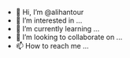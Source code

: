 - 👋 Hi, I’m @alihantour
- 👀 I’m interested in ...
- 🌱 I’m currently learning ...
- 💞️ I’m looking to collaborate on ...
- 📫 How to reach me ...

<!---
alihantour/alihantour is a ✨ special ✨ repository because its `README.md` (this file) appears on your GitHub profile.
You can click the Preview link to take a look at your changes.
--->
